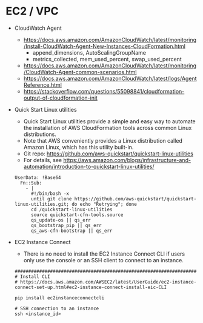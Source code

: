 # EC2 / VPC

- CloudWatch Agent
    - https://docs.aws.amazon.com/AmazonCloudWatch/latest/monitoring/Install-CloudWatch-Agent-New-Instances-CloudFormation.html
        - append_dimensions, AutoScalingGroupName
        - metrics_collected, mem_used_percent, swap_used_percent
    - https://docs.aws.amazon.com/AmazonCloudWatch/latest/monitoring/CloudWatch-Agent-common-scenarios.html
    - https://docs.aws.amazon.com/AmazonCloudWatch/latest/logs/AgentReference.html
    - https://stackoverflow.com/questions/55098841/cloudformation-output-of-cloudformation-init


- Quick Start Linux utilities
    - Quick Start Linux utilities provide a simple and easy way to automate the installation of AWS CloudFormation tools across common Linux distributions.
    - Note that AWS conveniently provides a Linux distribution called Amazon Linux, which has this utility built-in.
    - Git repo: https://github.com/aws-quickstart/quickstart-linux-utilities
    - For details, see https://aws.amazon.com/blogs/infrastructure-and-automation/introduction-to-quickstart-linux-utilities/

    ```
    UserData: !Base64
      Fn::Sub:
        - |
          #!/bin/bash -x
          until git clone https://github.com/aws-quickstart/quickstart-linux-utilities.git; do echo "Retrying"; done
          cd /quickstart-linux-utilities
          source quickstart-cfn-tools.source
          qs_update-os || qs_err
          qs_bootstrap_pip || qs_err
          qs_aws-cfn-bootstrap || qs_err
    ```


- EC2 Instance Connect
    - There is no need to install the EC2 Instance Connect CLI if users only use the console or an SSH client to connect to an instance. 

    ```
    ################################################################################
    # Install CLI
    # https://docs.aws.amazon.com/AWSEC2/latest/UserGuide/ec2-instance-connect-set-up.html#ec2-instance-connect-install-eic-CLI
    
    pip install ec2instanceconnectcli
    
    # SSH connection to an instance
    ssh <instance_id>
    ```
